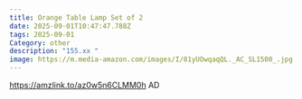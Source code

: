 ```yaml
---
title: Orange Table Lamp Set of 2
date: 2025-09-01T10:47:47.788Z
tags: 2025-09-01
Category: other
description: "155.xx "
image: https://m.media-amazon.com/images/I/81yUOwqaqQL._AC_SL1500_.jpg
---
```

https://amzlink.to/az0w5n6CLMM0h
AD